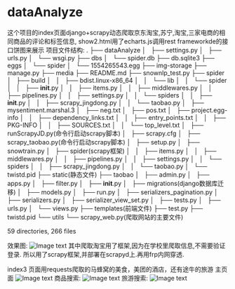 # dataAnalyze
这个项目的index页面django+scrapy动态爬取京东淘宝,苏宁,淘宝,三家电商的相同商品的评论和标签信息, show2.html用了echarts.js调用rest frameworkde的接口饼图来展示
项目文件结构:
.
├── dataAnalyze
│   ├── settings.py
│   ├── urls.py
│   └── wsgi.py
├── dbs
│   └── spider.db
├── db.sqlite3
├── eggs
│   └── spider
│       └── 1554265543.egg
├── img-storage
├── manage.py
├── media
├── README.md
├── snownlp_test.py
├── spider
│   ├── build
│   │   ├── bdist.linux-x86_64
│   │   └── lib
│   │       └── spider
│   │           ├── __init__.py
│   │           ├── items.py
│   │           ├── middlewares.py
│   │           ├── pipelines.py
│   │           ├── settings.py
│   │           └── spiders
│   │               ├── __init__.py
│   │               ├── scrapy_jingdong.py
│   │               └── taobao.py
│   ├── mysentiment.marshal.3
│   ├── neg.txt
│   ├── pos.txt
│   ├── project.egg-info
│   │   ├── dependency_links.txt
│   │   ├── entry_points.txt
│   │   ├── PKG-INFO
│   │   ├── SOURCES.txt
│   │   └── top_level.txt
│   ├── runScrapyJD.py(命令行启动scrapy脚本)
│   ├── scrapy.cfg
│   ├── scrapy_taobao.py(命令行启动scrapy脚本)
│   ├── setup.py
│   ├── snowtrain.py
│   ├── spider(scrapy框架)
│   │   ├── items.py
│   │   ├── middlewares.py
│   │   ├── pipelines.py
│   │   ├── settings.py
│   │   └── spiders
│   │       ├── scrapy_jingdong.py
│   │       └── taobao.py
│   └── twistd.pid
├── static(静态文件)
├── taobao
│   ├── admin.py
│   ├── apps.py
│   ├── filter.py
│   ├── __init__.py
│   ├── migrations(django数据库迁移)
│   ├── models.py
│   ├── run.py
│   ├── serializers_pagination.py
│   ├── serializers.py
│   ├── serializer_view_set.py
│   ├── tests.py
│   ├── urls.py
│   └── views.py
├── templates(前端文件)
├── test.py
├── twistd.pid
└── utils
    └── scrapy_web.py(爬取网站的主要文件)

59 directories, 266 files

效果图:
![Image text](https://github.com/XZHhengge/dataAnalyze/blob/master/img-storage/image0005.png)
其中爬取淘宝用了框架,因为在学校里爬取信息,不需要验证登录.
所以用了scrapy框架,并部署在scrapyd上.再用frp内网穿透.

index3 页面用requests爬取的马蜂窝的美食，美团的酒店，还有途牛的旅游
主页面
![Image text](https://github.com/XZHhengge/dataAnalyze/blob/master/img-storage/image0002.png)
商品搜索:
![Image text](https://github.com/XZHhengge/dataAnalyze/blob/master/img-storage/image0003.png)
旅游搜索:
![Image text](https://github.com/XZHhengge/dataAnalyze/blob/master/img-storage/image0004.png)

